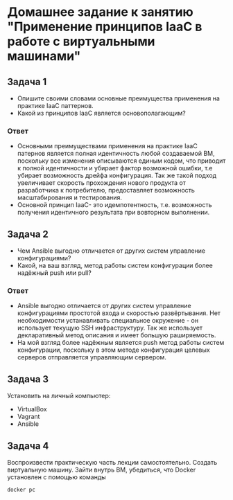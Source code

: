 # Домашнее задание к занятию "Применение принципов IaaC в работе с виртуальными машинами"

## Задача 1 

- Опишите своими словами основные преимущества применения на практике IaaC паттернов.
- Какой из принципов IaaC является основополагающим?

### Ответ

- Основными преимуществами применения на практике IaaC патернов является полная идентичность любой создаваемой ВМ, поскольку все изменения описываются единым кодом, что приводит к полной идентичности и убирает фактор возможной ошибки, т.е убирает возможность дрейфа конфигурация. Так же такой подход увеличивает скорость прохождения нового продукта от разработчика к потребителю, предоставляет возможность масштабирования и тестирования.
- Основной принцип IaaC- это идемпотентность, т.е. возможность получения идентичного результата при вовторном выполнении.

## Задача 2

- Чем Ansible выгодно отличается от других систем управление конфигурациями?
- Какой, на ваш взгляд, метод работы систем конфигурации более надёжный push или pull?

### Ответ
- Ansible выгодно отличается от других систем управление конфигурациями простотой входа и скоростью развёртывания. Нет необходимости устанавливать специальное окружение - он использует текущую SSH инфраструктуру. Так же использует декларативный метод описания и имеет большую раширяемость.
- На мой взгляд более надёжным является push метод работы систем конфигурации, поскольку в этом методе конфигурация целевых серверов отправляется управляющим сервером.


## Задача 3 

Установить на личный компьютер:

- VirtualBox
- Vagrant
- Ansible

## Задача 4
Воспроизвести практическую часть лекции самостоятельно.
Создать виртуальную машину.
Зайти внутрь ВМ, убедиться, что Docker установлен с помощью команды
```
docker pc
```

